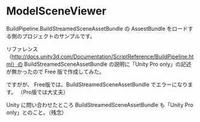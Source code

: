 ModelSceneViewer
================

BuildPipeline.BuildStreamedSceneAssetBundle の AssestBundle をロードする側のプロジェクトのサンプルです。

リファレンス（http://docs.unity3d.com/Documentation/ScriptReference/BuildPipeline.html）の
BuildStreamedSceneAssetBundle の説明に「Unity Pro only」の記述が無かったので Free 版で作成してみた。

ですがが、
Free版では、BuildStreamedSceneAssetBundle でエラーになります。
（Pro版では大丈夫）

Unity に問い合わせたところ BuildStreamedSceneAssetBundle も「Unity Pro only」とのこと。（残念）
